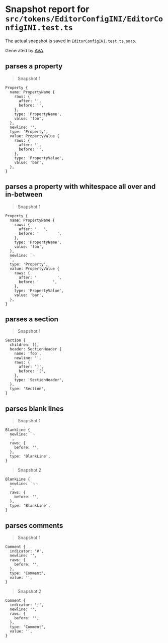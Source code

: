 # Snapshot report for `src/tokens/EditorConfigINI/EditorConfigINI.test.ts`

The actual snapshot is saved in `EditorConfigINI.test.ts.snap`.

Generated by [AVA](https://ava.li).

## parses a property

> Snapshot 1

    Property {
      name: PropertyName {
        raws: {
          after: '',
          before: '',
        },
        type: 'PropertyName',
        value: 'foo',
      },
      newline: '',
      type: 'Property',
      value: PropertyValue {
        raws: {
          after: '',
          before: '',
        },
        type: 'PropertyValue',
        value: 'bar',
      },
    }

## parses a property with whitespace all over and in-between

> Snapshot 1

    Property {
      name: PropertyName {
        raws: {
          after: ' 	 ',
          before: '		   ',
        },
        type: 'PropertyName',
        value: 'foo',
      },
      newline: `␊
      `,
      type: 'Property',
      value: PropertyValue {
        raws: {
          after: '  	   ',
          before: ' 	 ',
        },
        type: 'PropertyValue',
        value: 'bar',
      },
    }

## parses a section

> Snapshot 1

    Section {
      children: [],
      header: SectionHeader {
        name: 'foo',
        newline: '',
        raws: {
          after: ']',
          before: '[',
        },
        type: 'SectionHeader',
      },
      type: 'Section',
    }

## parses blank lines

> Snapshot 1

    BlankLine {
      newline: `␊
      `,
      raws: {
        before: '',
      },
      type: 'BlankLine',
    }

> Snapshot 2

    BlankLine {
      newline: `␍␊
      `,
      raws: {
        before: '',
      },
      type: 'BlankLine',
    }

## parses comments

> Snapshot 1

    Comment {
      indicator: '#',
      newline: '',
      raws: {
        before: '',
      },
      type: 'Comment',
      value: '',
    }

> Snapshot 2

    Comment {
      indicator: ';',
      newline: '',
      raws: {
        before: '',
      },
      type: 'Comment',
      value: '',
    }
